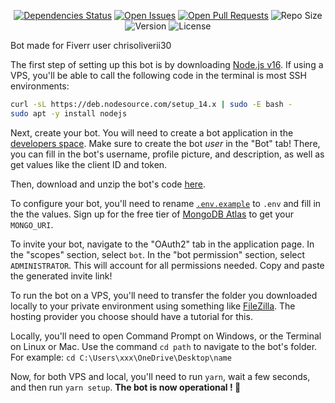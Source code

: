 <div align="center">

[![Dependencies Status](https://img.shields.io/david/Lioness100/aniconomy?style=for-the-badge)](https://david-dm.org/Lioness100/aniconomy) [![Open Issues](https://img.shields.io/github/issues-raw/Lioness100/aniconomy?style=for-the-badge)](https://github.com/Lioness100/aniconomy/issues) [![Open Pull Requests](https://img.shields.io/github/issues-pr-raw/Lioness100/aniconomy?style=for-the-badge)](https://github.com/Lioness100/aniconomy/pulls) ![Repo Size](https://img.shields.io/github/repo-size/Lioness100/aniconomy?style=for-the-badge) ![Version](https://img.shields.io/github/package-json/v/Lioness100/aniconomy?style=for-the-badge) ![License](https://img.shields.io/github/license/Lioness100/aniconomy?style=for-the-badge)

</div>

Bot made for Fiverr user chrisoliverii30

The first step of setting up this bot is by downloading [Node.js v16](https://nodejs.org/en/download/). If using a VPS, you'll be able to call the following code in the terminal is most SSH environments:

```sh
curl -sL https://deb.nodesource.com/setup_14.x | sudo -E bash -
sudo apt -y install nodejs
```

Next, create your bot. You will need to create a bot application in the [developers space](https://discordapp.com/developers/applications/me). Make sure to create the bot *user* in the "Bot" tab! There, you can fill in the bot's username, profile picture, and description, as well as get values like the client ID and token.

Then, download and unzip the bot's code [here](https://github.com/Lioness100/aniconomy/archive/main.zip).

To configure your bot, you'll need to rename [`.env.example`](./.env.example) to `.env` and fill in the the values. Sign up for the free tier of [MongoDB Atlas](https://www.mongodb.com/cloud/atlas/register) to get your `MONGO_URI`.

To invite your bot, navigate to the "OAuth2" tab in the application page. In the "scopes" section, select `bot`. In the "bot permission" section, select `ADMINISTRATOR`. This will account for all permissions needed. Copy and paste the generated invite link!

To run the bot on a VPS, you'll need to transfer the folder you downloaded locally to your private environment using something like [FileZilla](https://filezilla-project.org/). The hosting provider you choose should have a tutorial for this.

Locally, you'll need to open Command Prompt on Windows, or the Terminal on Linux or Mac. Use the command `cd path` to navigate to the bot's folder. For example: `cd C:\Users\xxx\OneDrive\Desktop\name`

Now, for both VPS and local, you'll need to run `yarn`, wait a few seconds, and then run `yarn setup`. **The bot is now operational ! 🎉**
